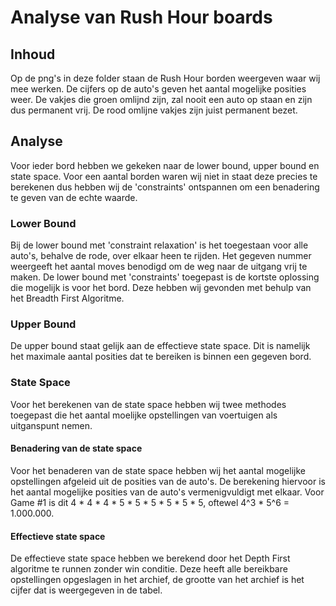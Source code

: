 # Analyse van Rush Hour boards

## Inhoud

Op de png's in deze folder staan de Rush Hour borden weergeven waar wij mee werken. De cijfers op de auto's geven het aantal mogelijke posities weer. De vakjes die groen omlijnd zijn, zal nooit een auto op staan en zijn dus permanent vrij. De rood omlijne vakjes zijn juist permanent bezet.

## Analyse

Voor ieder bord hebben we gekeken naar de lower bound, upper bound en state space. Voor een aantal borden waren wij niet in staat deze precies te berekenen dus hebben wij de 'constraints' ontspannen om een benadering te geven van de echte waarde.

### Lower Bound

Bij de lower bound met 'constraint relaxation' is het toegestaan voor alle auto's, behalve de rode, over elkaar heen te rijden. Het gegeven nummer weergeeft het aantal moves benodigd om de weg naar de uitgang vrij te maken.
De lower bound met 'constraints' toegepast is de kortste oplossing die mogelijk is voor het bord. Deze hebben wij gevonden met behulp van het Breadth First Algoritme.

### Upper Bound

De upper bound staat gelijk aan de effectieve state space. Dit is namelijk het maximale aantal posities dat te bereiken is binnen een gegeven bord.

### State Space

Voor het berekenen van de state space hebben wij twee methodes toegepast die het aantal moelijke opstellingen van voertuigen als uitganspunt nemen.

#### Benadering van de state space

Voor het benaderen van de state space hebben wij het aantal mogelijke opstellingen afgeleid uit de posities van de auto's. De berekening hiervoor is het aantal mogelijke posities van de auto's vermenigvuldigt met elkaar. Voor Game #1 is dit 4 * 4 * 4 * 5 * 5 * 5 * 5 * 5 * 5, oftewel 4^3 * 5^6 = 1.000.000.

#### Effectieve state space

De effectieve state space hebben we berekend door het Depth First algoritme te runnen zonder win conditie. Deze heeft alle bereikbare opstellingen opgeslagen in het archief, de grootte van het archief is het cijfer dat is weergegeven in de tabel.
